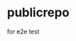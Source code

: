 # publicrepo
for e2e test


















































































































































































































































































































































































































































































































































































































































































































































































































































































































































































































































































































































































































































































































































































































































































































































































































































































































































































































































































































































































































































































































































































































































































































































































































































































































































































































































































































































































































































































































































































































































































































































































































































































































































































































































































































































































































































































































































































































































































































































































































































































































































































































































































































































































































































































































































































































































































































































































































































































































































































